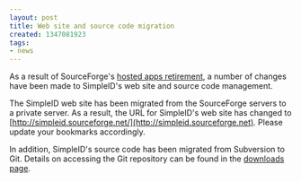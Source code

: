 ```yaml
---
layout: post
title: Web site and source code migration
created: 1347081923
tags:
- news
---
```

As a result of SourceForge's [hosted apps retirement](http://sourceforge.net/p/forge/community-docs/Hosted%20Apps%20Retirement/), a number of changes have been made to SimpleID's web site and source code management.

The SimpleID web site has been migrated from the SourceForge servers to a private server.  As a result, the URL for SimpleID's web site has changed to [http://simpleid.sourceforge.net/](http://simpleid.sourceforge.net).  Please update your bookmarks accordingly.

In addition, SimpleID's source code has been migrated from Subversion to Git.  Details on accessing the Git repository can be found in the [downloads page](/downloads).
<!--break-->
